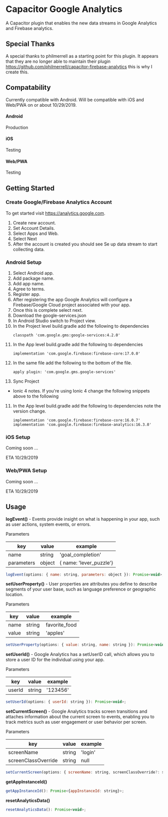 # Capacitor Google Analytics

A Capacitor plugin that enables the new data streams in Google Analytics and Firebase analytics.

## Special Thanks

A special thanks to philmerrell as a starting point for this plugin. It appears that they are no longer able to maintain their plugin https://github.com/philmerrell/capacitor-firebase-analytics this is why I create this.

## Compatability

Currently compatible with Android. Will be compatible with iOS and Web/PWA on or about 10/29/2019.

#### Android

Production

#### iOS

Testing

#### Web/PWA

Testing

## Getting Started

### Create Google/Firebase Analytics Account

To get started visit https://analytics.google.com. 

1. Create new account.
2. Set Account Details.
3. Select Apps and Web.
4. Select Next
5. After the account is created you should see Se up data stream to start collecting data.

### Android Setup

1. Select Android app.
2. Add package name.
3. Add app name.
4. Agree to terms.
5. Register app.
6. After registering the app Google Analytics will configure a Firebase/Google Cloud project associated with your app.
7. Once this is complete select next.
8. Download the google-services.json
9. In Android Studio switch to Project view.
10. In the Project level build.gradle add the following to dependencies
    ```
    classpath 'com.google.gms:google-services:4.2.0'
    ```
11. In the App level build.gradle add the following to dependencies
    ```
    implementation 'com.google.firebase:firebase-core:17.0.0'
    ```
12. In the same file add the following to the bottom of the file.
    ```
    apply plugin: 'com.google.gms.google-services'
    ```
13. Sync Project

* Ionic 4 notes. If you're using Ionic 4 change the following snippets above to the following

11. In the App level build.gradle add the following to dependencies note the version change.
    ```
    implementation 'com.google.firebase:firebase-core:16.0.7'
    implementation 'com.google.firebase:firebase-analytics:16.3.0'
    ```


### iOS Setup

Coming soon ...

ETA 10/29/2019

### Web/PWA Setup

Coming soon ...

ETA 10/29/2019

## Usage

 **logEvent()** - Events provide insight on what is happening in your app, such as user actions, system events, or errors.

Parameters

| key | value | example |
|----|---|---|
| name | string | 'goal_completion' |
| parameters | object | { name: 'lever_puzzle'} |

  ```javascript
  logEvent(options: { name: string, parameters: object }): Promise<void>;
  ```
  
  **setUserProperty()** - User properties are attributes you define to describe segments of your user base, such as language preference or geographic location. 

Parameters

| key | value | example |
|----|---|---|
| name | string | favorite_food |
| value | string | 'apples' |

  ```javascript
  setUserProperty(options: { value: string, name: string }): Promise<void>;
  ```
  
  **setUserId()** - Google Analytics has a setUserID call, which allows you to store a user ID for the individual using your app.

Parameters

| key | value | example |
|----|---|---|
| userId | string | '123456' |

  ```javascript
  setUserId(options: { userId: string }): Promise<void>;
  ```
  
  **setCurrentScreen()** - Google Analytics tracks screen transitions and attaches information about the current screen to events, enabling you to track metrics such as user engagement or user behavior per screen.

Parameters

| key | value | example |
|----|---|---|
| screenName | string | 'login' |
| screenClassOverride | string | null |

  ```javascript
  setCurrentScreen(options: { screenName: string, screenClassOverride?: string }): Promise<void>;
  ```
  
  **getAppInstanceId()**
  ```javascript
  getAppInstanceId(): Promise<{appInstanceId: string}>;
  ```
  
  **resetAnalyticsData()**
  ```javascript
  resetAnalyticsData(): Promise<void>;
  ```